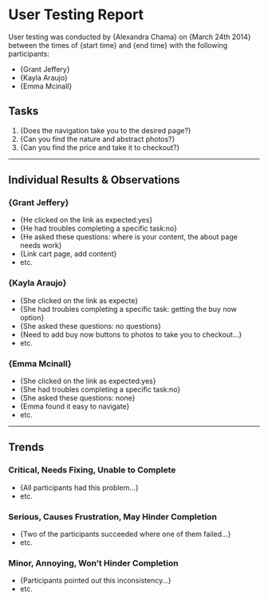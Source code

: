 # User Testing Report

User testing was conducted by {Alexandra Chama} on {March 24th 2014} between the times of {start time} and {end time} with the following participants:

- {Grant Jeffery}
- {Kayla Araujo}
- {Emma Mcinall}

## Tasks

1. {Does the navigation take you to the desired page?}
2. {Can you find the nature and abstract photos?}
3. {Can you find the price and take it to checkout?}

---

## Individual Results & Observations

### {Grant Jeffery}

- {He clicked on the link as expected:yes}
- {He had troubles completing a specific task:no}
- {He asked these questions: where is your content, the about page needs work}
- {Link cart page, add content}
- etc.

### {Kayla Araujo}

- {She clicked on the link as expecte}
- {She had troubles completing a specific task: getting the buy now option}
- {She asked these questions: no questions}
- {Need to add buy now buttons to photos to take you to checkout…}
- etc.

### {Emma Mcinall}

- {She clicked on the link as expected:yes}
- {She had troubles completing a specific task:no}
- {She asked these questions: none}
- {Emma found it easy to navigate}
- etc.

---

## Trends

### Critical, Needs Fixing, Unable to Complete

- {All participants had this problem…}
- etc.

### Serious, Causes Frustration, May Hinder Completion

- {Two of the participants succeeded where one of them failed…}
- etc.

### Minor, Annoying, Won’t Hinder Completion

- {Participants pointed out this inconsistency…}
- etc.